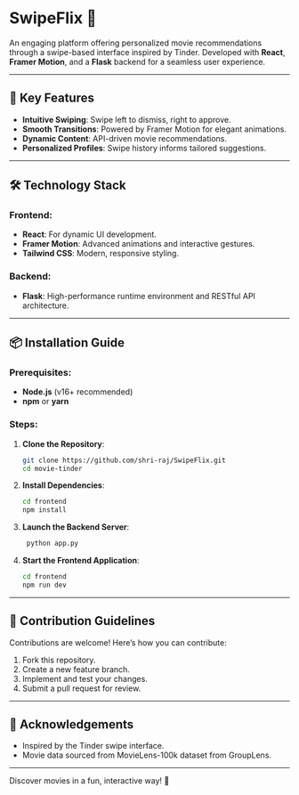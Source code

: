 # SwipeFlix 🎥

An engaging platform offering personalized movie recommendations through a swipe-based interface inspired by Tinder. Developed with **React**, **Framer Motion**, and a **Flask** backend for a seamless user experience.

---

## 🚀 Key Features

- **Intuitive Swiping**: Swipe left to dismiss, right to approve.
- **Smooth Transitions**: Powered by Framer Motion for elegant animations.
- **Dynamic Content**: API-driven movie recommendations.
- **Personalized Profiles**: Swipe history informs tailored suggestions.

---

## 🛠 Technology Stack

### Frontend:
- **React**: For dynamic UI development.
- **Framer Motion**: Advanced animations and interactive gestures.
- **Tailwind CSS**: Modern, responsive styling.

### Backend:
- **Flask**: High-performance runtime environment and RESTful API architecture.

---

## 📦 Installation Guide

### Prerequisites:
- **Node.js** (v16+ recommended)
- **npm** or **yarn**

### Steps:

1. **Clone the Repository**:
   ```bash
   git clone https://github.com/shri-raj/SwipeFlix.git
   cd movie-tinder
   ```

2. **Install Dependencies**:
   ```bash
   cd frontend
   npm install
   ```

3. **Launch the Backend Server**:
   ```bash
    python app.py
   ```

4. **Start the Frontend Application**:
   ```bash
   cd frontend
   npm run dev
   ```
---


## 🤝 Contribution Guidelines

Contributions are welcome! Here’s how you can contribute:

1. Fork this repository.
2. Create a new feature branch.
3. Implement and test your changes.
4. Submit a pull request for review.

---

## 💬 Acknowledgements

- Inspired by the Tinder swipe interface.
- Movie data sourced from MovieLens-100k dataset from GroupLens.

---

Discover movies in a fun, interactive way! 🎉

